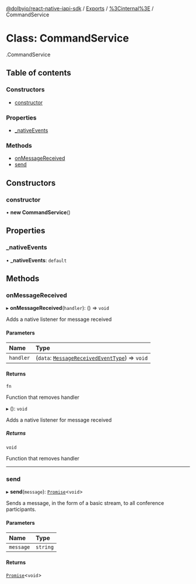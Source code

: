 [@dolbyio/react-native-iapi-sdk](../README.md) / [Exports](../modules.md) / [%3Cinternal%3E](../modules/_internal_.md) / CommandService

# Class: CommandService

[<internal>](../modules/_internal_.md).CommandService

## Table of contents

### Constructors

- [constructor](_internal_.CommandService.md#constructor)

### Properties

- [_nativeEvents](_internal_.CommandService.md#_nativeevents)

### Methods

- [onMessageReceived](_internal_.CommandService.md#onmessagereceived)
- [send](_internal_.CommandService.md#send)

## Constructors

### constructor

• **new CommandService**()

## Properties

### \_nativeEvents

• **\_nativeEvents**: `default`

## Methods

### onMessageReceived

▸ **onMessageReceived**(`handler`): () => `void`

Adds a native listener for message received

#### Parameters

| Name | Type |
| :------ | :------ |
| `handler` | (`data`: [`MessageReceivedEventType`](../interfaces/_internal_.MessageReceivedEventType.md)) => `void` |

#### Returns

`fn`

Function that removes handler

▸ (): `void`

Adds a native listener for message received

##### Returns

`void`

Function that removes handler

___

### send

▸ **send**(`message`): [`Promise`](../modules/_internal_.md#promise)<`void`\>

Sends a message, in the form of a basic stream, to all conference participants.

#### Parameters

| Name | Type |
| :------ | :------ |
| `message` | `string` |

#### Returns

[`Promise`](../modules/_internal_.md#promise)<`void`\>
